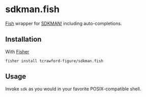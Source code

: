 # sdkman.fish

[Fish](https://fishshell.com) wrapper for [SDKMAN!](https://sdkman.io/) including auto-completions.

## Installation

With [Fisher](https://github.com/jorgebucaran/fisher)

```shell
fisher install tcrawford-figure/sdkman.fish
```

## Usage

Invoke `sdk` as you would in your favorite POSIX-compatible shell.
